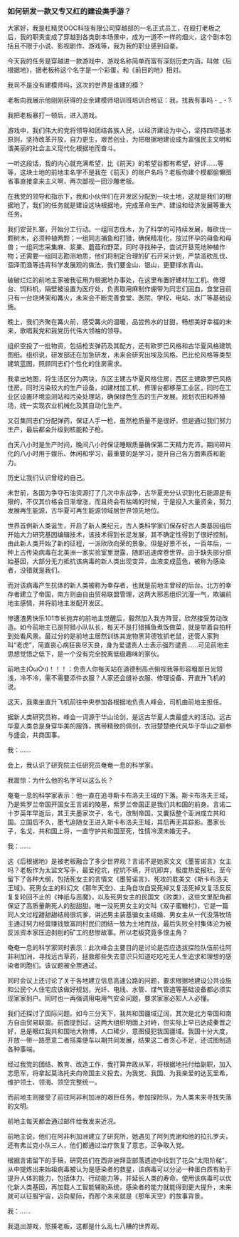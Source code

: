 ### 如何研发一款又专又红的建设类手游？

大家好，我是杠精灵OOC科技有限公司穿越部的一名正式员工，在殴打老板之后，我的职责变成了穿越到各类剧本场景中，成为一道不一样的烟火，这个剧本包括且不限于小说、影视剧作、游戏等，我为我的职业感到自豪。

今天我的任务是穿越进一款游戏中，游戏名称简单而富有深刻历史内涵，叫做《后根据地》，据老板称这个名字是一个彩蛋，和《前目的地》相对。

我司不是没有建模师吗，这次的世界是谁建的模？

老板向我展示他刚刚获得的业余建模师培训班培训合格证：我，找我有事吗・_・?

我把老板暴打一顿后，进入游戏。

游戏中，我们伟大的党将领导和团结各族人民，以经济建设为中心，坚持四项基本原则，坚持改革开放，自力更生，艰苦创业，为把根据地建设成为富强民主文明和谐美丽的社会主义现代化根据地而奋斗。

一听这段话，我的内心就充满希望，比《前天》的希望谷都有希望，好评……等等，这块土地的前地主名字不是我在《前天》的账户名吗？老板你建个模都偷懒图省事直接拿来主义啊，再次鄙视一回沙雕老板。

在我党的领导和指示下，我和小伙伴们在开发区分配到一块土地，这就是我们的根据地了，我们的任务就是建设这块根据地，完成革命生产、建设和经济发展等重大任务。

我们安营扎寨，开始分工行动。一组同志伐木，为了科学的可持续发展，每砍伐一颗树木，必须种植两颗；一组同志捕鱼和打猎，确保精准化，放过怀孕的母鱼和母兽；一组同志采集麻、浆果、蘑菇和野菜，同时寻找种子，尝试开垦荒地种植作物；还需要一组同志勘测地质，他们将制定合理的矿石开采计划，严禁滥砍乱伐、涸泽而渔等违背科学发展观的做法，我们要金山、银山，更要绿水青山。

破破烂烂的前地主家被我征用为根据地办事处，在这里布置好建材加工机、修理台、饲料机，隔壁被设置为医疗处，负责取用麻制作绷带为同志们回血，食堂目前只有一台烧烤架和篝火，未来会不断完善食堂、医院、学校、电站、水厂等基础设施。

晚上，我们齐聚在篝火前，感受篝火的温暖，品尝热水的甘甜，畅想美好幸福的未来，歌唱我党和我党历代伟大领袖的领导。

组织空投了一批物资，包括枪支弹药及其配方，还有欧罗巴风格和古华夏风格建筑图纸。组织说，研发部还在加急研发，未来会研究出埃及风格、巴比伦风格等类型建筑蓝图，照顾同志们个性化的住房需求。

我拿出地图，将生活区分为两块，东区主建古华夏风格住房，西区主建欧罗巴风格住房。同时污染较大的生产设备，如建材加工机、修理台都移至工业区，同时在工业区设置环境监测站和污染处理站，确保绿色生态的生产发展。规划农田和养殖场，统一实现农业机械化及其自动化生产。

又召集同志们分配弹药，保证人手一枪，虽然枪质量不是很好，但是通过我们努力生产，最后都会升级到核能粒子枪。

白天八小时是生产时间，晚间八小时保证睡眠质量确保第二天精力充沛，期间碎片化的八小时用于娱乐、休闲和学习，最重要的是学习，提升自己各方面素质和能力。

历史让我们认识曾经的自己。

末世前，各国为争夺石油资源打了几次中东战争，古华夏充分认识到化石能源是有限的，不仅其价格会日渐增涨，而且终会有枯竭的时候，于是投入大量资金，努力发展再生能源，古华夏可再生能源领域居世界领先地位。

世界首例新人类诞生，开启了新人类纪元，古人类科学家们保存好古人类基因组后开始大力研究基因编辑技术，该技术得到长足发展，其不确定性得到了很好控制，由此新人类开始了新的征程，一派欣欣向荣的景象。但是好景不长，一百年后，一种上古传染病毒在北美洲一家实验室里泄露，随即迅速席卷世界。由于缺失部分原始基因，大部分无力抵抗该病毒的新人类出现变异，血液变成蓝色，被称为感染者，没错就是我们。

而对该病毒产生抗体的新人类被称为幸存者，也就是前地主曾经的后台。北方的幸存者建立了帝国，南方则由自由贸易联盟管理，这两大邪恶组织沆瀣一气，欺骗前地主感情，并将前地主发配开发区。

惨遭渣男快乐101市长抛弃的前地主觉醒后，毅然加入我方阵营，欣然接受劳动改造。如今前地主已是狩猎小队队长，每天不是打猎捕鱼煮饭做菜，就是举着自拍杆到处看风景。最过分的是前地主居然训练其宠物黑背德牧抓老鼠，还管人家狗叫“老虎”，简直丧心病狂丧尽天良，身为爱谴责人士表示强烈谴责……可见前地主思想觉悟之低下，是一个没有完全脱离低级趣味的家伙。

前地主(ÒωÓױ)！！！：负责人你每天站在道德制高点俯视我等形容粗鄙目光短浅，冷不冷，需不需要添件衣服？人家还会缝补衣服、修理设备、开直升飞机的说。

这天，我乘坐直升飞机前往中央参加各根据地负责人峰会，司机由前地主担任。

据新人类研究员称，峰会一词源于华山论剑，是远古华夏人类最盛大的活动。远古华夏人类总是身穿华美的服饰，携带精致的佩剑，衣冠楚楚绝代风华于华山之巅参与盛会，共商国事。

我：……

会上，我认识了研究院主任研究员奄奄一息的科学家。

我震惊：为什么他的名字可以这么长？

奄奄一息的科学家表示：他一直在追寻斯卡布洛夫王域的下落。斯卡布洛夫王域，乃是紫罗兰帝国开国女王言诺的陵墓，紫罗兰帝国正是我们共和国的前身。言诺二十岁英年早逝后，其王夫墨家次子，名弋，改制帝国，又囊括整个亚洲成立共和国。立国后不久，墨弋追随女王进入斯卡布洛夫王域，其后再无其踪影。墨家长子，名戈，共和国上将，一直守护共和国至死，性情冷漠未婚无子。

我：……

这《后根据地》是被老板融合了多少世界观？言诺不是她家文文《墨誓诺言》女主吗？老板作为太监文写手，最爱挖坑，挖坑不填，开坑即弃，极度热爱报社，至今留下了各种大纲，包括死女主的言情文《墨誓诺言》、死攻的耽美文《斯卡布洛夫王域》、死男女主的科幻文《那年天空》、主角自攻自受死掉又复活死掉又复活反反复复轮回不止的《神祇与恶魔》，以及死男女主的民国文《败类》，这些文里配角都保证了高质量齁死人的甜甜甜。唯一没死男女主的文叫《双子蜜糖村》，它是一篇同人文过程甜甜甜结局很坑爹，讲述男主装基骗女主结婚、男女主从一代没落牧场主通过努力经营赚钱致富同村民们团结一致为土地而战，最后失败全村集体沦为被反派资本家压迫剥削的矿工的悲惨故事。所以老板究竟多恨主角？

奄奄一息的科学家同时表示：此次峰会主要目的是讨论是否应选拔探险队伍前往阿非利加洲，寻找远古草药，拯救那些失去意识只知道吃吃吃无人生追求和理想的感染者同胞们。该议题被全票通过。

同时会议上还讨论了关于各地建立信息高速公路的问题，要求根据地建设公共设施和公民个人住宅应该做好规划，光纤、电线、水管、煤气管道等基础设备都必须实现家家到户。同时也一再强调用电用气安全问题，要求家家必知人人必懂。

我们还探讨了国际问题。如今三分天下，我共和国疆域辽阔，其次是北方帝国和南方自由贸易联盟。前面提到过，这两大组织明面上对峙，但实际上早已达成秦晋之好，总是眼红我共和国地大物博，人口稀少，意图侵犯我国疆域。我国十分大度，开放一带一路愿意二者搭乘便车以期共同发展，结果这二者贪心不足，还试图制造各种事端。

经过我党的团结、教育、改造工作，我打算弃政从军，将根据地托付给副职，加入志愿军，将拿起莫洛托夫向帝国主义投去，为我党、我国、为我亲爱的达瓦里希，维护领土、领海、领空完整统一。

而前地主则接受了前往阿非利加洲的艰巨任务，参加探险队，为人类未来寻找失落的文明。

前地主每天都会通过邮件给我发来近况。

前地主说，他们在阿非利加洲建立了研究所，她遇见了阿列克谢和他的拉扎罗夫，还有弗兰克小队三人，他们都通过治疗恢复了意志，正争取入党。

根据言诺留下的手稿，研究员们在西非迪拜亚部落遗迹中找到了花朵“太阳阶梯”，从中提炼出来始祖病毒被认为是感染者的救星，该病毒可以分泌一种蛋白质有助于提升人体的能力，包括体力、行动能力等，并延长人类的寿命。使用该病毒可以优化新人类基因，再加载人工智能辅助系统，感染者的能力就能得到更大提升，未来就可以征服宇宙，迈向星际，而那个未来就是《那年天空》的故事背景。

我：……

我退出游戏，怒揍老板，这都是什么乱七八糟的世界观。
